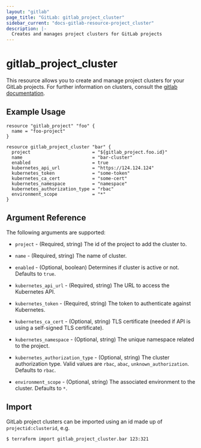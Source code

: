 ```yaml
---
layout: "gitlab"
page_title: "GitLab: gitlab_project_cluster"
sidebar_current: "docs-gitlab-resource-project_cluster"
description: |-
  Creates and manages project clusters for GitLab projects
---
```


# gitlab\_project\_cluster

This resource allows you to create and manage project clusters for your GitLab projects.
For further information on clusters, consult the [gitlab
documentation](https://docs.gitlab.com/ce/user/project/clusters/index.html).


## Example Usage

```hcl
resource "gitlab_project" "foo" {
  name = "foo-project"
}

resource gitlab_project_cluster "bar" {
  project                       = "${gitlab_project.foo.id}"
  name                          = "bar-cluster"
  enabled                       = true
  kubernetes_api_url            = "https://124.124.124"
  kubernetes_token              = "some-token"
  kubernetes_ca_cert            = "some-cert"
  kubernetes_namespace          = "namespace"
  kubernetes_authorization_type = "rbac"
  environment_scope             = "*"
}
```

## Argument Reference

The following arguments are supported:

* `project` - (Required, string) The id of the project to add the cluster to.

* `name` - (Required, string) The name of cluster.

* `enabled` - (Optional, boolean) Determines if cluster is active or not. Defaults to `true`.

* `kubernetes_api_url` - (Required, string) The URL to access the Kubernetes API.

* `kubernetes_token` - (Required, string) The token to authenticate against Kubernetes.
 
* `kubernetes_ca_cert` - (Optional, string) TLS certificate (needed if API is using a self-signed TLS certificate).
 
* `kubernetes_namespace` - (Optional, string) The unique namespace related to the project.
 
* `kubernetes_authorization_type` - (Optional, string) The cluster authorization type. Valid values are `rbac`, `abac`, `unknown_authorization`. Defaults to `rbac`.

* `environment_scope` - (Optional, string) The associated environment to the cluster. Defaults to `*`.

## Import

GitLab project clusters can be imported using an id made up of `projectid:clusterid`, e.g.

```
$ terraform import gitlab_project_cluster.bar 123:321
```
